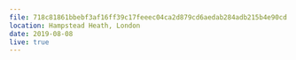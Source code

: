 ```yaml
---
file: 718c81861bbebf3af16ff39c17feeec04ca2d879cd6aedab284adb215b4e90cd.jpg
location: Hampstead Heath, London
date: 2019-08-08
live: true
---
```

